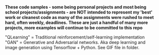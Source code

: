 **These code samples - some being personal projects and most being school projects/assignments - are NOT intended to represent my 'best' work or cleanest code as many of the assignments were rushed to meet hard, often weekly, deadlines.**
**These are just a handful of many more projects, more examples will continue to be committed to this repo** 

"QLearning" = Traditional reinforcement/self-learning implementation
"GAN" = Generative and Adversarial networks. Aka deep learning and image generation using Tensorflow + Python. See GIF file in folder.
